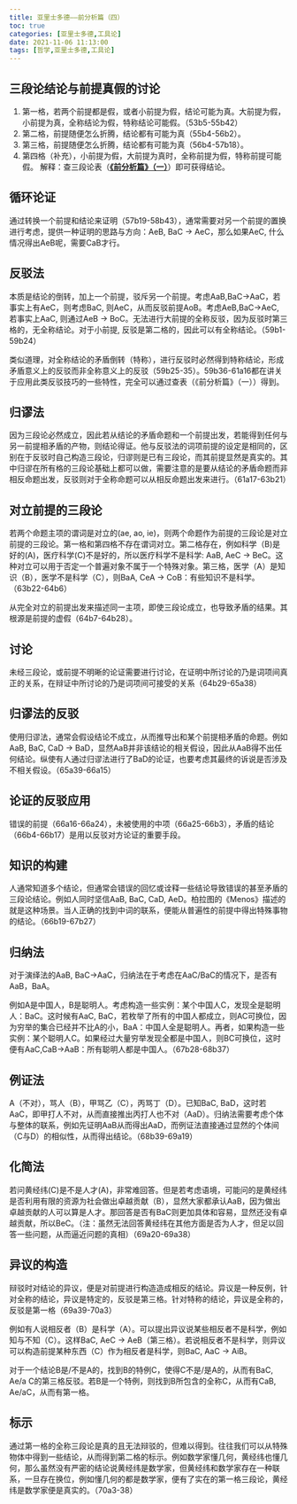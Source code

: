 ```yaml
---
title: 亚里士多德——前分析篇（四）
toc: true
categories: [亚里士多德,工具论]
date: 2021-11-06 11:13:00
tags: [哲学,亚里士多德,工具论]
---
```


## 三段论结论与前提真假的讨论

1. 第一格，若两个前提都是假，或者小前提为假，结论可能为真。大前提为假，小前提为真，全称结论为假，特称结论可能假。（53b5-55b42）
2. 第二格，前提随便怎么折腾，结论都有可能为真（55b4-56b2）。
3. 第三格，前提随便怎么折腾，结论都有可能为真（56b4-57b18）。
4. 第四格（补充），小前提为假，大前提为真时，全称前提为假，特称前提可能假。
解释：查三段论表（[**《前分析篇》（一）**](/2021/10/24/亚里士多德/亚里士多德——前分析篇（一）/)）即可获得结论。

## 循环论证

通过转换一个前提和结论来证明（57b19-58b43），通常需要对另一个前提的置换进行考虑，提供一种证明的思路与方向：AeB, BaC -> AeC，那么如果AeC, 什么情况得出AeB呢，需要CaB才行。

## 反驳法

本质是结论的倒转，加上一个前提，驳斥另一个前提。考虑AaB,BaC->AaC，若事实上有AeC，则考虑BaC, 则AeC，从而反驳前提AoB。考虑AeB,BaC->AeC, 若事实上AaC, 则通过AeB -> BoC。无法进行大前提的全称反驳，因为反驳时第三格的，无全称结论。对于小前提, 反驳是第二格的，因此可以有全称结论。（59b1-59b24）

类似道理，对全称结论的矛盾倒转（特称），进行反驳时必然得到特称结论，形成矛盾意义上的反驳而非全称意义上的反驳（59b25-35）。59b36-61a16都在讲关于应用此类反驳技巧的一些特性，完全可以通过查表（《前分析篇》（一））得到。

## 归谬法

因为三段论必然成立，因此若从结论的矛盾命题和一个前提出发，若能得到任何与另一前提相矛盾的产物，则结论得证。他与反驳法的词项前提的设定是相同的，区别在于反驳时自己构造三段论，归谬则是已有三段论，而其前提显然是真实的。其中归谬在所有格的三段论基础上都可以做，需要注意的是要从结论的矛盾命题而非相反命题出发，反驳则对于全称命题可以从相反命题出发来进行。（61a17-63b21）

## 对立前提的三段论

若两个命题主项的谓词是对立的(ae, ao, ie)，则两个命题作为前提的三段论是对立前提的三段论。第一格和第四格不存在谓词对立。第二格存在，例如科学（B)是好的(A)，医疗科学(C)不是好的，所以医疗科学不是科学: AaB, AeC -> BeC。这种对立可以用于否定一个普遍对象不属于一个特殊对象。第三格，医学（A）是知识（B），医学不是科学（C），则BaA, CeA -> CoB：有些知识不是科学。（63b22-64b6）

从完全对立的前提出发来描述同一主项，即使三段论成立，也导致矛盾的结果。其根源是前提的虚假（64b7-64b28）。

## 讨论

未经三段论，或前提不明晰的论证需要进行讨论，在证明中所讨论的乃是词项间真正的关系，在辩证中所讨论的乃是词项间可接受的关系（64b29-65a38）

## 归谬法的反驳

使用归谬法，通常会假设结论不成立，从而推导出和某个前提相矛盾的命题。例如AaB, BaC, CaD -> BaD，显然AaB并非该结论的相关假设，因此从AaB得不出任何结论。纵使有人通过归谬法进行了BaD的论证，也要考虑其最终的诉说是否涉及不相关假设。（65a39-66a15）

## 论证的反驳应用

错误的前提（66a16-66a24），未被使用的中项（66a25-66b3），矛盾的结论（66b4-66b17）是用以反驳对方论证的重要手段。

## 知识的构建

人通常知道多个结论，但通常会错误的回忆或诠释一些结论导致错误的甚至矛盾的三段论结论。例如人同时坚信AaB, BaC, CaD, AeD。柏拉图的《Menos》描述的就是这种场景。当人正确的找到中词的联系，便能从普遍性的前提中得出特殊事物的结论。（66b19-67b27）

## 归纳法

对于演绎法的AaB, BaC->AaC，归纳法在于考虑在AaC/BaC的情况下，是否有AaB，BaA。

例如A是中国人，B是聪明人。考虑构造一些实例：某个中国人C，发现全是聪明人：BaC。这时候有AaC, BaC，若枚举了所有的中国人都成立，则AC可换位，因为穷举的集合已经并不比A的小，BaA：中国人全是聪明人。再者，如果构造一些实例：某个聪明人C。如果经过大量穷举发现全都是中国人，则BC可换位，这时便有AaC,CaB->AaB：所有聪明人都是中国人。（67b28-68b37）

## 例证法

A（不对），骂人（B），甲骂乙（C），丙骂丁（D）。已知BaC, BaD，这时若AaC，即甲打人不对，从而直接推出丙打人也不对（AaD）。归纳法需要考虑个体与整体的联系，例如先证明AaB从而得出AaD，而例证法直接通过显然的个体间（C与D）的相似性，从而得出结论。（68b39-69a19）

## 化简法

若问黄经纬(C)是不是人才(A)，非常难回答。但是若考虑语境，可能问的是黄经纬是否利用有限的资源为社会做出卓越贡献（B），显然大家都承认AaB，因为做出卓越贡献的人可以算是人才。那回答是否有BaC则更加具体和容易，显然还没有卓越贡献，所以BeC。（注：虽然无法回答黄经纬在其他方面是否为人才，但足以回答一些问题，从而逼近问题的真相）（69a20-69a38）

## 异议的构造

辩驳时对结论的异议，便是对前提进行构造造成相反的结论。异议是一种反例，针对全称的结论，异议是特定的，反驳是第三格。针对特称的结论，异议是全称的，反驳是第一格（69a39-70a3）

例如有人说相反者（B）是科学（A）。可以提出异议说某些相反者不是科学，例如知与不知（C）。这样BaC, AeC -> AeB（第三格）。若说相反者不是科学，则异议可以构造前提某种东西（C）作为相反者是科学，则BaC, AaC -> AiB。

对于一个结论B是/不是A的，找到B的特例C，使得C不是/是A的，从而有BaC, Ae/a C的第三格反驳。若B是一个特例，则找到B所包含的全称C，从而有CaB, Ae/aC，从而有第一格。

## 标示

通过第一格的全称三段论是真的且无法辩驳的，但难以得到。往往我们可以从特殊物体中得到一些结论，从而得到第二格的标示。例如数学家懂几何，黄经纬也懂几何，那么虽然没有严密的结论说黄经纬是数学家，但黄经纬和数学家存在一种联系，一旦存在换位，例如懂几何的都是数学家，便有了实在的第一格三段论，黄经纬是数学家便是真实的。（70a3-38）